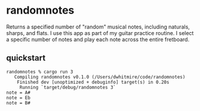 # randomnotes

Returns a specified number of "random" musical notes, including naturals, sharps, and flats.
I use this app as part of my guitar practice routine. I select a specific number of notes and play each
note across the entire fretboard.

## quickstart

```
randomnotes % cargo run 3
   Compiling randomnotes v0.1.0 (/Users/dwhitmire/code/randomnotes)
    Finished dev [unoptimized + debuginfo] target(s) in 0.20s
     Running `target/debug/randomnotes 3`
note = A#
note = Eb
note = B#
```